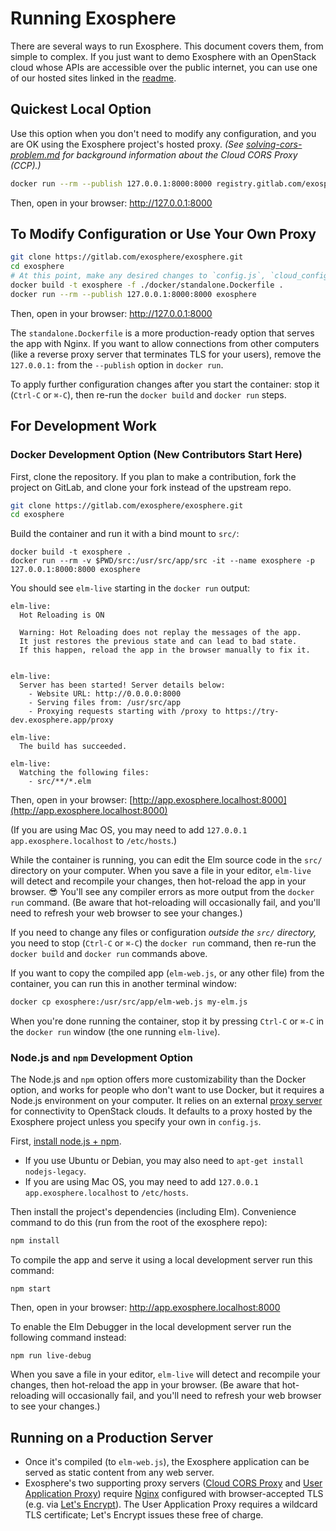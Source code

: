 # Running Exosphere

There are several ways to run Exosphere. This document covers them, from simple to complex. If you just want to demo Exosphere with an OpenStack cloud whose APIs are accessible over the public internet, you can use one of our hosted sites linked in the [readme](../README.md#try-exosphere).

## Quickest Local Option

Use this option when you don't need to modify any configuration, and you are OK using the Exosphere project's hosted proxy. _(See [solving-cors-problem.md](solving-cors-problem.md) for background information about the Cloud CORS Proxy (CCP).)_


```bash
docker run --rm --publish 127.0.0.1:8000:8000 registry.gitlab.com/exosphere/exosphere
```

Then, open in your browser: <http://127.0.0.1:8000>

## To Modify Configuration or Use Your Own Proxy

```bash
git clone https://gitlab.com/exosphere/exosphere.git
cd exosphere
# At this point, make any desired changes to `config.js`, `cloud_configs.js`, etc.
docker build -t exosphere -f ./docker/standalone.Dockerfile .
docker run --rm --publish 127.0.0.1:8000:8000 exosphere
```

Then, open in your browser: <http://127.0.0.1:8000>

The `standalone.Dockerfile` is a more production-ready option that serves the app with Nginx. If you want to allow connections from other computers (like a reverse proxy server that terminates TLS for your users), remove the `127.0.0.1:` from the `--publish` option in `docker run`.

To apply further configuration changes after you start the container: stop it (`Ctrl-C` or `⌘-C`), then re-run the `docker build` and `docker run` steps.

## For Development Work

### Docker Development Option (New Contributors Start Here)

First, clone the repository. If you plan to make a contribution, fork the project on GitLab, and clone your fork instead of the upstream repo.

```bash
git clone https://gitlab.com/exosphere/exosphere.git
cd exosphere
```

Build the container and run it with a bind mount to `src/`:

```
docker build -t exosphere .
docker run --rm -v $PWD/src:/usr/src/app/src -it --name exosphere -p 127.0.0.1:8000:8000 exosphere
```

You should see `elm-live` starting in the `docker run` output:

```
elm-live:
  Hot Reloading is ON

  Warning: Hot Reloading does not replay the messages of the app.
  It just restores the previous state and can lead to bad state.
  If this happen, reload the app in the browser manually to fix it.


elm-live:
  Server has been started! Server details below:
    - Website URL: http://0.0.0.0:8000
    - Serving files from: /usr/src/app
    - Proxying requests starting with /proxy to https://try-dev.exosphere.app/proxy

elm-live:
  The build has succeeded. 

elm-live:
  Watching the following files:
    - src/**/*.elm
```

Then, open in your browser: [http://app.exosphere.localhost:8000](http://app.exosphere.localhost:8000)

(If you are using Mac OS, you may need to add `127.0.0.1 app.exosphere.localhost` to `/etc/hosts`.)

While the container is running, you can edit the Elm source code in the `src/` directory on your computer. When you save a file in your editor, `elm-live` will detect and recompile your changes, then hot-reload the app in your browser. 😎 You'll see any compiler errors as more output from the `docker run` command. (Be aware that hot-reloading will occasionally fail, and you'll need to refresh your web browser to see your changes.)

If you need to change any files or configuration _outside the `src/` directory,_ you need to stop (`Ctrl-C` or `⌘-C`) the `docker run` command, then re-run the `docker build` and `docker run` commands above.

If you want to copy the compiled app (`elm-web.js`, or any other file) from the container, you can run this in another terminal window:

```bash
docker cp exosphere:/usr/src/app/elm-web.js my-elm.js
```

When you're done running the container, stop it by pressing `Ctrl-C` or `⌘-C` in the `docker run` window (the one running `elm-live`).

### Node.js and `npm` Development Option

The Node.js and `npm` option offers more customizability than the Docker option, and works for people who don't want to use Docker, but it requires a Node.js environment on your computer. It relies on an external [proxy server](solving-cors-problem.md) for connectivity to OpenStack clouds. It defaults to a proxy hosted by the Exosphere project unless you specify your own in `config.js`.

First, [install node.js + npm](https://www.npmjs.com/get-npm).

- If you use Ubuntu or Debian, you may also need to `apt-get install nodejs-legacy`.
- If you are using Mac OS, you may need to add `127.0.0.1 app.exosphere.localhost` to `/etc/hosts`.

Then install the project's dependencies (including Elm). Convenience command to do this (run from the root of the exosphere repo):

```bash
npm install
```

To compile the app and serve it using a local development server run this command:

```
npm start
```

Then, open in your browser: <http://app.exosphere.localhost:8000>

To enable the Elm Debugger in the local development server run the following command instead:

```
npm run live-debug
```

When you save a file in your editor, `elm-live` will detect and recompile your changes, then hot-reload the app in your browser. (Be aware that hot-reloading will occasionally fail, and you'll need to refresh your web browser to see your changes.)

## Running on a Production Server

- Once it's compiled (to `elm-web.js`), the Exosphere application can be served as static content from any web server.
- Exosphere's two supporting proxy servers ([Cloud CORS Proxy](solving-cors-problem.md) and [User Application Proxy](user-app-proxy.md)) require [Nginx](https://nginx.org) configured with browser-accepted TLS (e.g. via [Let's Encrypt](https://letsencrypt.org)). The User Application Proxy requires a wildcard TLS certificate; Let's Encrypt issues these free of charge.
